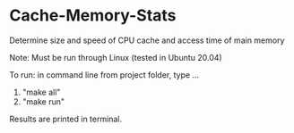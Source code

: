 # Cache-Memory-Stats
Determine size and speed of CPU cache and access time of main memory

Note: Must be run through Linux (tested in Ubuntu 20.04)

To run: in command line from project folder, type ...
1. "make all"  
2. "make run"

Results are printed in terminal.
